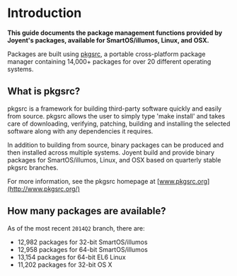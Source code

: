 # Introduction

__This guide documents the package management functions provided by Joyent's
packages, available for SmartOS/illumos, Linux, and OSX.__

Packages are built using [pkgsrc](http://www.pkgsrc.org/), a portable
cross-platform package manager containing 14,000+ packages for over 20
different operating systems.

## What is pkgsrc?

pkgsrc is a framework for building third-party software quickly and easily from
source.  pkgsrc allows the user to simply type 'make install' and takes care of
downloading, verifying, patching, building and installing the selected software
along with any dependencies it requires.

In addition to building from source, binary packages can be produced and then
installed across multiple systems.  Joyent build and provide binary packages
for SmartOS/illumos, Linux, and OSX based on quarterly stable pkgsrc branches.

For more information, see the pkgsrc homepage at
[www.pkgsrc.org](http://www.pkgsrc.org/)

## How many packages are available?

As of the most recent `2014Q2` branch, there are:

* 12,982 packages for 32-bit SmartOS/illumos
* 12,958 packages for 64-bit SmartOS/illumos
* 13,154 packages for 64-bit EL6 Linux
* 11,202 packages for 32-bit OS X
